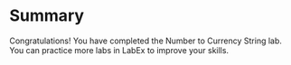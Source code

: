 # Summary

Congratulations! You have completed the Number to Currency String lab. You can practice more labs in LabEx to improve your skills.
